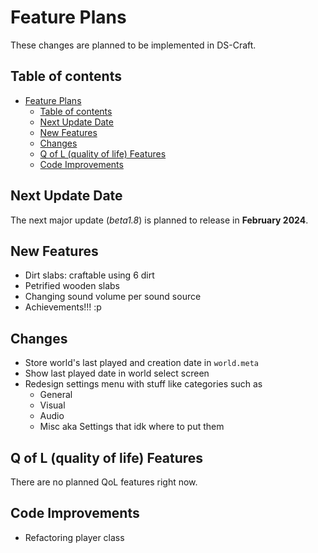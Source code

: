 
# Feature Plans

These changes are planned to be implemented in DS-Craft.

## Table of contents

- [Feature Plans](#feature-plans)
  - [Table of contents](#table-of-contents)
  - [Next Update Date](#next-update-date)
  - [New Features](#new-features)
  - [Changes](#changes)
  - [Q of L (quality of life) Features](#q-of-l-quality-of-life-features)
  - [Code Improvements](#code-improvements)

## Next Update Date

The next major update (*beta1.8*) is planned to release in **February 2024**.

## New Features

- Dirt slabs: craftable using 6 dirt
- Petrified wooden slabs
- Changing sound volume per sound source
- Achievements!!! :p

## Changes

- Store world's last played and creation date in `world.meta`
- Show last played date in world select screen
- Redesign settings menu with stuff like categories such as
  - General
  - Visual
  - Audio
  - Misc aka Settings that idk where to put them

## Q of L (quality of life) Features

There are no planned QoL features right now.

## Code Improvements

- Refactoring player class
